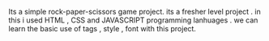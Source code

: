 Its a simple rock-paper-scissors game project.
its a fresher level project .
in this i used HTML , CSS and JAVASCRIPT programming lanhuages .
we can learn the basic use of tags , style , font with this project.
